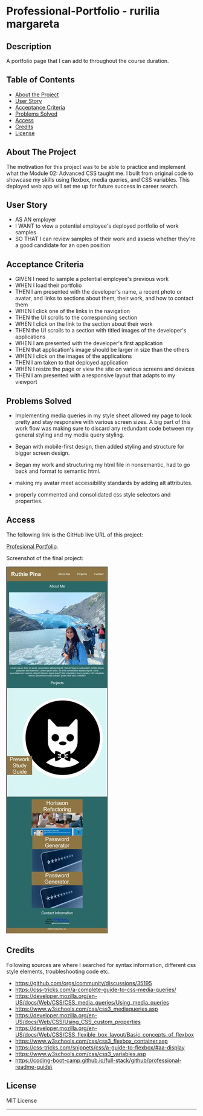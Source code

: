 # Professional-Portfolio - rurilia margareta

## Description

A portfolio page that I can add to throughout the course duration.

## Table of Contents

-  [About the Project](#about-the-project)
-  [User Story](#user-story)
-  [Acceptance Criteria](#acceptance-criteria)
-  [Problems Solved](#probems-solved)
-  [Access](#access)
-  [Credits](#credits)
-  [License](#license)

## About The Project

The motivation for this project was to be able to practice and implement what the Module 02: Advanced CSS taught me. I
built from original code to showcase my skills using flexbox, media queries, and CSS variables. This deployed web app
will set me up for future success in career search.

## User Story

-  AS AN employer
-  I WANT to view a potential employee's deployed portfolio of work samples
-  SO THAT I can review samples of their work and assess whether they're a good candidate for an open position

## Acceptance Criteria

-  GIVEN I need to sample a potential employee's previous work
-  WHEN I load their portfolio
-  THEN I am presented with the developer's name, a recent photo or avatar, and links to sections about them, their
   work, and how to contact them
-  WHEN I click one of the links in the navigation
-  THEN the UI scrolls to the corresponding section
-  WHEN I click on the link to the section about their work
-  THEN the UI scrolls to a section with titled images of the developer's applications
-  WHEN I am presented with the developer's first application
-  THEN that application's image should be larger in size than the others
-  WHEN I click on the images of the applications
-  THEN I am taken to that deployed application
-  WHEN I resize the page or view the site on various screens and devices
-  THEN I am presented with a responsive layout that adapts to my viewport

## Problems Solved

-  Implementing media queries in my style sheet allowed my page to look pretty and stay responsive with various screen
   sizes. A big part of this work flow was making sure to discard any redundant code between my general styling and my
   media query styling.

-  Began with mobile-first design, then added styling and structure for bigger screen design.

-  Began my work and structuring my html file in nonsemantic, had to go back and format to semantic html.

-  making my avatar meet accessibility standards by adding alt attributes.

-  properly commented and consolidated css style selectors and properties.

## Access

The following link is the GitHub live URL of this project:

[Profesional Portfolio](https://ruthiepina.github.io/Professional-Portfolio/).

Screenshot of the final project:

![Final-Project](./assets/images/portfolio-screenshot.jpg)

## Credits

Following sources are where I searched for syntax information, different css style elements, troubleshooting code etc.

-  https://github.com/orgs/community/discussions/35195
-  https://css-tricks.com/a-complete-guide-to-css-media-queries/
-  https://developer.mozilla.org/en-US/docs/Web/CSS/CSS_media_queries/Using_media_queries
-  https://www.w3schools.com/css/css3_mediaqueries.asp
-  https://developer.mozilla.org/en-US/docs/Web/CSS/Using_CSS_custom_properties
-  https://developer.mozilla.org/en-US/docs/Web/CSS/CSS_flexible_box_layout/Basic_concepts_of_flexbox
-  https://www.w3schools.com/css/css3_flexbox_container.asp
-  https://css-tricks.com/snippets/css/a-guide-to-flexbox/#aa-display
-  https://www.w3schools.com/css/css3_variables.asp
-  https://coding-boot-camp.github.io/full-stack/github/professional-readme-guide\

## License

MIT License

---
